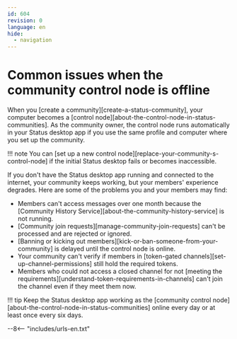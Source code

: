 ```yaml
---
id: 604
revision: 0
language: en
hide:
  - navigation
---
```


# Common issues when the community control node is offline

When you [create a community][create-a-status-community], your computer becomes a [control node][about-the-control-node-in-status-communities]. As the community owner, the control node runs automatically in your Status desktop app if you use the same profile and computer where you set up the community.

!!! note
    You can [set up a new control node][replace-your-community-s-control-node] if the initial Status desktop fails or becomes inaccessible.

If you don't have the Status desktop app running and connected to the internet, your community keeps working, but your members' experience degrades. Here are some of the problems you and your members may find:

- Members can't access messages over one month because the [Community History Service][about-the-community-history-service] is not running.
- [Community join requests][manage-community-join-requests] can't be processed and are rejected or ignored.
- [Banning or kicking out members][kick-or-ban-someone-from-your-community] is delayed until the control node is online.
- Your community can't verify if members in [token-gated channels][set-up-channel-permissions] still hold the required tokens.
- Members who could not access a closed channel for not [meeting the requirements][understand-token-requirements-in-channels] can't join the channel even if they meet them now.

!!! tip
    Keep the Status desktop app working as the [community control node][about-the-control-node-in-status-communities] online every day or at least once every six days.

--8<-- "includes/urls-en.txt"
